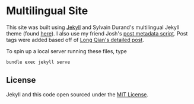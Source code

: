 # Multilingual Site

This site was built using [Jekyll](https://jekyll.github.io/minima/) and Sylvain Durand's multilingual Jekyll theme (found [here](https://github.com/sylvaindurand/jekyll-multilingual)). I also use my friend Josh's [post metadata script](https://github.com/jyn514/jyn514.github.io/blob/master/scripts/new_post). Post tags were added based off of [Long Qian's detailed post](http://longqian.me/2017/02/09/github-jekyll-tag/).

To spin up a local server running these files, type
```
bundle exec jekyll serve
```

## License

Jekyll and this code open sourced under the [MIT License](http://opensource.org/licenses/MIT).
